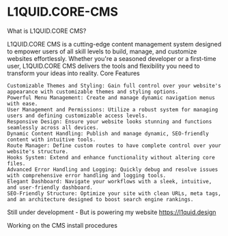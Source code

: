 # L1QUID.CORE-CMS
What is L1QUID.CORE CMS?

L1QUID.CORE CMS is a cutting-edge content management system designed to empower users of all skill levels to build, manage, and customize websites effortlessly. Whether you're a seasoned developer or a first-time user, L1QUID.CORE CMS delivers the tools and flexibility you need to transform your ideas into reality.
Core Features

    Customizable Themes and Styling: Gain full control over your website's appearance with customizable themes and styling options.
    Powerful Menu Management: Create and manage dynamic navigation menus with ease.
    User Management and Permissions: Utilize a robust system for managing users and defining customizable access levels.
    Responsive Design: Ensure your website looks stunning and functions seamlessly across all devices.
    Dynamic Content Handling: Publish and manage dynamic, SEO-friendly content with intuitive tools.
    Route Manager: Define custom routes to have complete control over your website's structure.
    Hooks System: Extend and enhance functionality without altering core files.
    Advanced Error Handling and Logging: Quickly debug and resolve issues with comprehensive error handling and logging tools.
    Elegant Dashboard: Navigate your workflows with a sleek, intuitive, and user-friendly dashboard.
    SEO-Friendly Structure: Optimize your site with clean URLs, meta tags, and an architecture designed to boost search engine rankings.

Still under development - But is powering my website https://l1quid.design

Working on the CMS install procedures 
